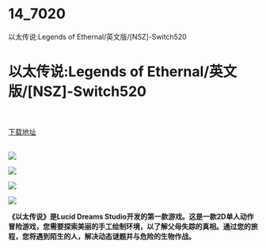 # 14_7020
以太传说:Legends of Ethernal/英文版/[NSZ]-Switch520
# 以太传说:Legends of Ethernal/英文版/[NSZ]-Switch520
 <br/></br>
[下载地址](https://www.switch520.cc/article/7020 "下载地址")
<br/></br>

<p><span><strong><img src="https://www.switch520.cc/muke_img/upload_art_editor_20201031-1_cbb46a677fe8c479934c0d564075436b.jpg"></strong></span></p>
<p><span><strong><img src="https://www.switch520.cc/muke_img/upload_art_editor_20201031-1_7da5bd2964ba41260b0d54de24d99dd8.jpg"></strong></span></p>
<p><span><strong><img src="https://www.switch520.cc/muke_img/upload_art_editor_20201031-1_2f272f5a596ab5407b41bd174eece727.jpg"></strong></span></p>
<p><span><strong><img src="https://www.switch520.cc/muke_img/upload_art_editor_20201031-1_15a771b6b7cd59c76c12fd6a4efdd2ab.jpg"></strong></span></p>
<p></p>
<p><span><strong>《以太传说》是Lucid Dreams Studio开发的第一款游戏。这是一款2D单人动作冒险游戏，您需要探索美丽的手工绘制环境，以了解父母失踪的真相。通过您的旅程，您将遇到陌生的人，解决动态谜题并与危险的生物作战。</strong></span></p>
<p></p>
